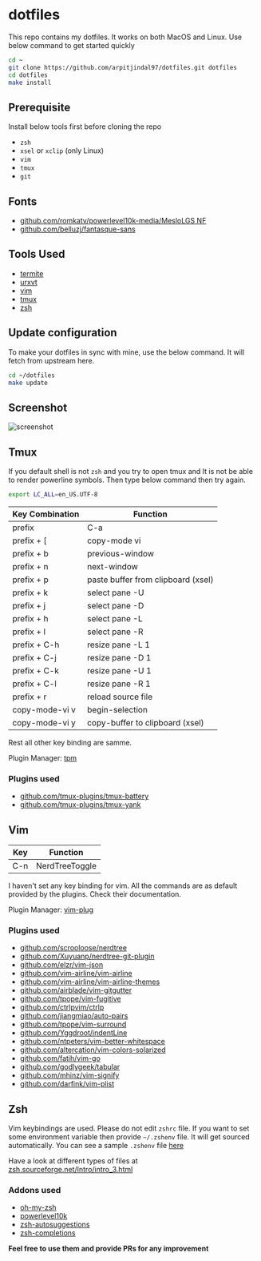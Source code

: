 # dotfiles

This repo contains my dotfiles. It works on both MacOS and Linux. Use below command to get started quickly

```bash
cd ~
git clone https://github.com/arpitjindal97/dotfiles.git dotfiles
cd dotfiles
make install
```

## Prerequisite

Install below tools first before cloning the repo

- `zsh`
- `xsel` or `xclip` (only Linux)
- `vim`
- `tmux`
- `git`

## Fonts

- [github.com/romkatv/powerlevel10k-media/MesloLGS NF](https://github.com/romkatv/powerlevel10k-media/)
- [github.com/belluzj/fantasque-sans](https://github.com/belluzj/fantasque-sans)

## Tools Used

- [termite](https://github.com/thestinger/termite/)
- [urxvt](http://software.schmorp.de/pkg/rxvt-unicode.html)
- [vim](https://github.com/vim/vim)
- [tmux](https://github.com/tmux/tmux)
- [zsh](https://github.com/zsh-users/zsh)

## Update configuration

To make your dotfiles in sync with mine, use the below command. It will fetch from upstream here.

```bash
cd ~/dotfiles
make update
```

## Screenshot

![screenshot](screenshot.png?raw=true)

## Tmux

If you default shell is not `zsh` and you try to open tmux and It is not be able to render powerline symbols. Then type below command then try again.

```bash
export LC_ALL=en_US.UTF-8
```

| Key Combination | Function                           |
| --------------- | --------                           |
| prefix          | C-a                                |
| prefix + \[     | copy-mode vi                       |
| prefix + b      | previous-window                    |
| prefix + n      | next-window                        |
| prefix + p      | paste buffer from clipboard (xsel) |
| prefix + k      | select pane -U                     |
| prefix + j      | select pane -D                     |
| prefix + h      | select pane -L                     |
| prefix + l      | select pane -R                     |
| prefix + C-h    | resize pane -L 1                   |
| prefix + C-j    | resize pane -D 1                   |
| prefix + C-k    | resize pane -U 1                   |
| prefix + C-l    | resize pane -R 1                   |
| prefix + r      | reload source file                 |
| copy-mode-vi v  | begin-selection                    |
| copy-mode-vi y  | copy-buffer to clipboard (xsel)    |

Rest all other key binding are samme.

Plugin Manager: [tpm](https://github.com/tmux-plugins/tpm)

### Plugins used

- [github.com/tmux-plugins/tmux-battery](https://github.com/tmux-plugins/tmux-battery)
- [github.com/tmux-plugins/tmux-yank](https://github.com/tmux-plugins/tmux-yank)

## Vim

| Key | Function           |
| --- | --------           |
| C-n | NerdTreeToggle<CR> |

I haven't set any key binding for vim. All the commands are as default provided by the plugins. Check their documentation. 

Plugin Manager: [vim-plug](https://github.com/junegunn/vim-plug)

### Plugins used

- [github.com/scrooloose/nerdtree](https://github.com/scrooloose/nerdtree)
- [github.com/Xuyuanp/nerdtree-git-plugin](https://github.com/Xuyuanp/nerdtree-git-plugin)
- [github.com/elzr/vim-json](https://github.com/elzr/vim-json)
- [github.com/vim-airline/vim-airline](https://github.com/vim-airline/vim-airline)
- [github.com/vim-airline/vim-airline-themes](https://github.com/vim-airline/vim-airline-themes)
- [github.com/airblade/vim-gitgutter](https://github.com/airblade/vim-gitgutter)
- [github.com/tpope/vim-fugitive](https://github.com/tpope/vim-fugitive)
- [github.com/ctrlpvim/ctrlp](https://github.com/ctrlpvim/ctrlp.vim)
- [github.com/jiangmiao/auto-pairs](https://github.com/jiangmiao/auto-pairs)
- [github.com/tpope/vim-surround](https://github.com/tpope/vim-surround)
- [github.com/Yggdroot/indentLine](https://github.com/Yggdroot/indentLine)
- [github.com/ntpeters/vim-better-whitespace](https://github.com/ntpeters/vim-better-whitespace)
- [github.com/altercation/vim-colors-solarized](https://github.com/altercation/vim-colors-solarized)
- [github.com/fatih/vim-go](https://github.com/fatih/vim-go)
- [github.com/godlygeek/tabular](https://github.com/godlygeek/tabular)
- [github.com/mhinz/vim-signify](https://github.com/plasticboy/vim-markdown)
- [github.com/darfink/vim-plist](https://github.com/darfink/vim-plist)

## Zsh

Vim keybindings are used. Please do not edit `zshrc` file. If you want to set some environment variable then provide `~/.zshenv` file. 
It will get sourced automatically. You can see a sample `.zshenv` file [here](https://gist.github.com/arpitjindal97/d07fdf75433a288e921587c910bd3d73)

Have a look at different types of files at [zsh.sourceforge.net/Intro/intro_3.html](http://zsh.sourceforge.net/Intro/intro_3.html)

### Addons used

- [oh-my-zsh](https://github.com/ohmyzsh/ohmyzsh)
- [powerlevel10k](https://github.com/romkatv/powerlevel10k)
- [zsh-autosuggestions](https://github.com/zsh-users/zsh-autosuggestions)
- [zsh-completions](https://github.com/zsh-users/zsh-completions)

**Feel free to use them and provide PRs for any improvement**
